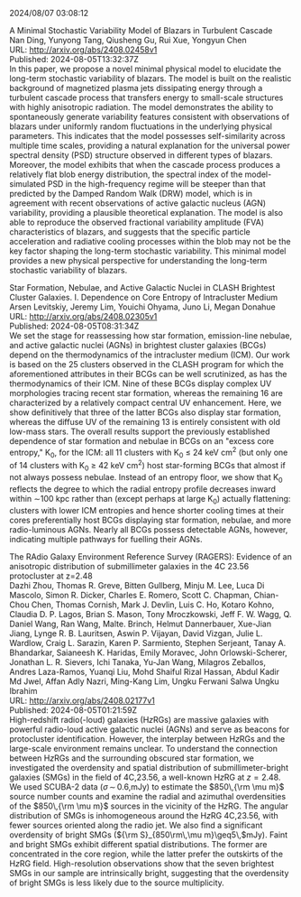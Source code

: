 2024/08/07 03:08:12  

A Minimal Stochastic Variability Model of Blazars in Turbulent Cascade  
Nan Ding, Yunyong Tang, Qiusheng Gu, Rui Xue, Yongyun Chen  
URL: http://arxiv.org/abs/2408.02458v1  
Published: 2024-08-05T13:32:37Z  
  In this paper, we propose a novel minimal physical model to elucidate the long-term stochastic variability of blazars. The model is built on the realistic background of magnetized plasma jets dissipating energy through a turbulent cascade process that transfers energy to small-scale structures with highly anisotropic radiation. The model demonstrates the ability to spontaneously generate variability features consistent with observations of blazars under uniformly random fluctuations in the underlying physical parameters. This indicates that the model possesses self-similarity across multiple time scales, providing a natural explanation for the universal power spectral density (PSD) structure observed in different types of blazars. Moreover, the model exhibits that when the cascade process produces a relatively flat blob energy distribution, the spectral index of the model-simulated PSD in the high-frequency regime will be steeper than that predicted by the Damped Random Walk (DRW) model, which is in agreement with recent observations of active galactic nucleus (AGN) variability, providing a plausible theoretical explanation. The model is also able to reproduce the observed fractional variability amplitude (FVA) characteristics of blazars, and suggests that the specific particle acceleration and radiative cooling processes within the blob may not be the key factor shaping the long-term stochastic variability. This minimal model provides a new physical perspective for understanding the long-term stochastic variability of blazars.   

Star Formation, Nebulae, and Active Galactic Nuclei in CLASH Brightest
  Cluster Galaxies. I. Dependence on Core Entropy of Intracluster Medium  
Arsen Levitskiy, Jeremy Lim, Youichi Ohyama, Juno Li, Megan Donahue  
URL: http://arxiv.org/abs/2408.02305v1  
Published: 2024-08-05T08:31:34Z  
  We set the stage for reassessing how star formation, emission-line nebulae, and active galactic nuclei (AGNs) in brightest cluster galaxies (BCGs) depend on the thermodynamics of the intracluster medium (ICM). Our work is based on the 25 clusters observed in the CLASH program for which the aforementioned attributes in their BCGs can be well scrutinized, as has the thermodynamics of their ICM. Nine of these BCGs display complex UV morphologies tracing recent star formation, whereas the remaining 16 are characterized by a relatively compact central UV enhancement. Here, we show definitively that three of the latter BCGs also display star formation, whereas the diffuse UV of the remaining 13 is entirely consistent with old low-mass stars. The overall results support the previously established dependence of star formation and nebulae in BCGs on an "excess core entropy," K$_{0}$, for the ICM: all 11 clusters with K$_{0}$ $\leq$ 24 keV cm$^{2}$ (but only one of 14 clusters with K$_{0}$ $\geq$ 42 keV cm$^{2}$) host star-forming BCGs that almost if not always possess nebulae. Instead of an entropy floor, we show that K$_{0}$ reflects the degree to which the radial entropy profile decreases inward within $\sim$100 kpc rather than (except perhaps at large K$_{0}$) actually flattening: clusters with lower ICM entropies and hence shorter cooling times at their cores preferentially host BCGs displaying star formation, nebulae, and more radio-luminous AGNs. Nearly all BCGs possess detectable AGNs, however, indicating multiple pathways for fuelling their AGNs.   

The RAdio Galaxy Environment Reference Survey (RAGERS): Evidence of an
  anisotropic distribution of submillimeter galaxies in the 4C 23.56
  protocluster at z=2.48  
Dazhi Zhou, Thomas R. Greve, Bitten Gullberg, Minju M. Lee, Luca Di Mascolo, Simon R. Dicker, Charles E. Romero, Scott C. Chapman, Chian-Chou Chen, Thomas Cornish, Mark J. Devlin, Luis C. Ho, Kotaro Kohno, Claudia D. P. Lagos, Brian S. Mason, Tony Mroczkowski, Jeff F. W. Wagg, Q. Daniel Wang, Ran Wang, Malte. Brinch, Helmut Dannerbauer, Xue-Jian Jiang, Lynge R. B. Lauritsen, Aswin P. Vijayan, David Vizgan, Julie L. Wardlow, Craig L. Sarazin, Karen P. Sarmiento, Stephen Serjeant, Tanay A. Bhandarkar, Saianeesh K. Haridas, Emily Moravec, John Orlowski-Scherer, Jonathan L. R. Sievers, Ichi Tanaka, Yu-Jan Wang, Milagros Zeballos, Andres Laza-Ramos, Yuanqi Liu, Mohd Shaiful Rizal Hassan, Abdul Kadir Md Jwel, Affan Adly Nazri, Ming-Kang Lim, Ungku Ferwani Salwa Ungku Ibrahim  
URL: http://arxiv.org/abs/2408.02177v1  
Published: 2024-08-05T01:21:59Z  
  High-redshift radio(-loud) galaxies (H$z$RGs) are massive galaxies with powerful radio-loud active galactic nuclei (AGNs) and serve as beacons for protocluster identification. However, the interplay between H$z$RGs and the large-scale environment remains unclear. To understand the connection between H$z$RGs and the surrounding obscured star formation, we investigated the overdensity and spatial distribution of submillimeter-bright galaxies (SMGs) in the field of 4C\,23.56, a well-known H$z$RG at $z=2.48$. We used SCUBA-2 data ($\sigma\,{\sim}\,0.6$\,mJy) to estimate the $850\,{\rm \mu m}$ source number counts and examine the radial and azimuthal overdensities of the $850\,{\rm \mu m}$ sources in the vicinity of the H$z$RG. The angular distribution of SMGs is inhomogeneous around the H$z$RG 4C\,23.56, with fewer sources oriented along the radio jet. We also find a significant overdensity of bright SMGs (${\rm S}_{850\rm\,\mu m}\geq5\,$mJy). Faint and bright SMGs exhibit different spatial distributions. The former are concentrated in the core region, while the latter prefer the outskirts of the H$z$RG field. High-resolution observations show that the seven brightest SMGs in our sample are intrinsically bright, suggesting that the overdensity of bright SMGs is less likely due to the source multiplicity.   

